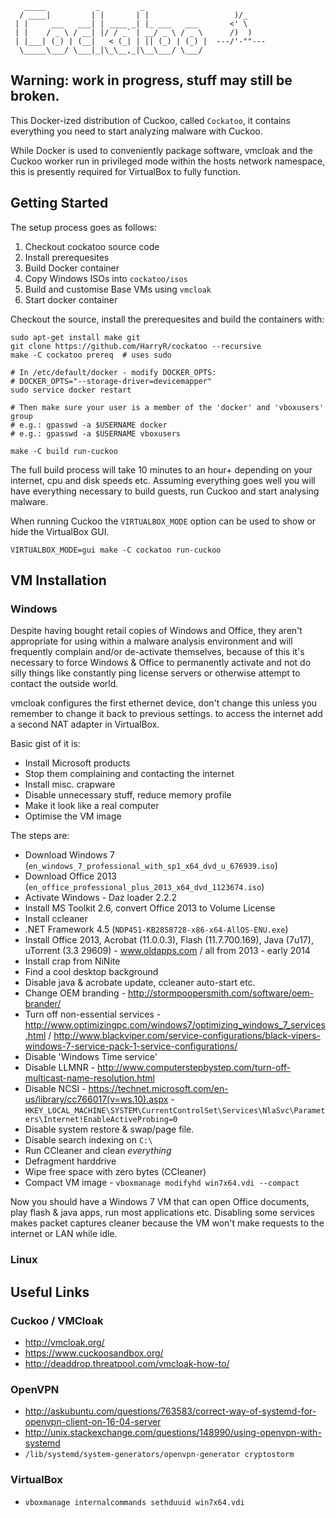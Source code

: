 	   _____           _         _              
	  / ____|         | |       | |                   )/_
	 | |     ___   ___| | ____ _| |_ ___   ___       <' \
	 | |    / _ \ / __| |/ / _` | __/ _ \ / _ \      /)  )
	 | |___| (_) | (__|   < (_| | || (_) | (_) |  ---/'-""---
	  \_____\___/ \___|_|\_\__,_|\__\___/ \___/ 
	                                            

## Warning: work in progress, stuff may still be broken.

This Docker-ized distribution of Cuckoo, called `Cockatoo`, it contains
everything you need to start analyzing malware with Cuckoo.

While Docker is used to conveniently package software, vmcloak and the Cuckoo
worker run in privileged mode within the hosts network namespace, this is
presently required for VirtualBox to fully function.


## Getting Started

The setup process goes as follows:

 1. Checkout cockatoo source code
 2. Install prerequesites
 3. Build Docker container
 4. Copy Windows ISOs into `cockatoo/isos`
 5. Build and customise Base VMs using `vmcloak`
 6. Start docker container

Checkout the source, install the prerequesites and build the containers with:

	sudo apt-get install make git
	git clone https://github.com/HarryR/cockatoo --recursive
	make -C cockatoo prereq  # uses sudo

	# In /etc/default/docker - modify DOCKER_OPTS:
	# DOCKER_OPTS="--storage-driver=devicemapper"
	sudo service docker restart

	# Then make sure your user is a member of the 'docker' and 'vboxusers' group
	# e.g.: gpasswd -a $USERNAME docker
	# e.g.: gpasswd -a $USERNAME vboxusers

	make -C build run-cuckoo

The full build process will take 10 minutes to an hour+ depending on your
internet, cpu and disk speeds etc. Assuming everything goes well you will have 
everything necessary to build guests, run Cuckoo and start analysing malware.

When running Cuckoo the `VIRTUALBOX_MODE` option can be used to show or hide 
the VirtualBox GUI.

	VIRTUALBOX_MODE=gui make -C cockatoo run-cuckoo


## VM Installation

### Windows

Despite having bought retail copies of Windows and Office, they aren't appropriate for using within a malware analysis environment and will frequently complain and/or de-activate themselves, because of this it's necessary to force Windows & Office to permanently activate and not do silly things like constantly ping license servers or otherwise attempt to contact the outside world.

vmcloak configures the first ethernet device, don't change this unless you remember to change it back to previous settings. to access the internet add a second NAT adapter in VirtualBox.

Basic gist of it is:

 * Install Microsoft products
 * Stop them complaining and contacting the internet
 * Install misc. crapware
 * Disable unnecessary stuff, reduce memory profile
 * Make it look like a real computer
 * Optimise the VM image
 
The steps are:

 * Download Windows 7 (`en_windows_7_professional_with_sp1_x64_dvd_u_676939.iso`)
 * Download Office 2013 (`en_office_professional_plus_2013_x64_dvd_1123674.iso`)
 * Activate Windows - Daz loader 2.2.2
 * Install MS Toolkit 2.6, convert Office 2013 to Volume License
 * Install ccleaner
 * .NET Framework 4.5 (`NDP451-KB2858728-x86-x64-AllOS-ENU.exe`)
 * Install Office 2013, Acrobat (11.0.0.3), Flash (11.7.700.169), Java (7u17), uTorrent (3.3 29609) - www.oldapps.com / all from 2013 - early 2014
 * Install crap from NiNite
 * Find a cool desktop background
 * Disable java & acrobate update, ccleaner auto-start etc.
 * Change OEM branding - http://stormpoopersmith.com/software/oem-brander/
 * Turn off non-essential services - http://www.optimizingpc.com/windows7/optimizing_windows_7_services.html / http://www.blackviper.com/service-configurations/black-vipers-windows-7-service-pack-1-service-configurations/
 * Disable 'Windows Time service'
 * Disable LLMNR - http://www.computerstepbystep.com/turn-off-multicast-name-resolution.html
 * Disable NCSI - https://technet.microsoft.com/en-us/library/cc766017(v=ws.10).aspx - `HKEY_LOCAL_MACHINE\SYSTEM\CurrentControlSet\Services\NlaSvc\Parameters\Internet!EnableActiveProbing=0`
 * Disable system restore & swap/page file.
 * Disable search indexing on `C:\`
 * Run CCleaner and clean *everything*
 * Defragment harddrive
 * Wipe free space with zero bytes (CCleaner)
 * Compact VM image - `vboxmanage modifyhd win7x64.vdi --compact`

Now you should have a Windows 7 VM that can open Office documents, play flash & java apps, run most applications etc. Disabling some services makes packet captures cleaner because the VM won't make requests to the internet or LAN while idle.

### Linux




## Useful Links

### Cuckoo / VMCloak

 * http://vmcloak.org/
 * https://www.cuckoosandbox.org/
 * http://deaddrop.threatpool.com/vmcloak-how-to/

### OpenVPN 

 * http://askubuntu.com/questions/763583/correct-way-of-systemd-for-openvpn-client-on-16-04-server
 * http://unix.stackexchange.com/questions/148990/using-openvpn-with-systemd
 * `/lib/systemd/system-generators/openvpn-generator cryptostorm`

### VirtualBox

 * `vboxmanage internalcommands sethduuid win7x64.vdi`